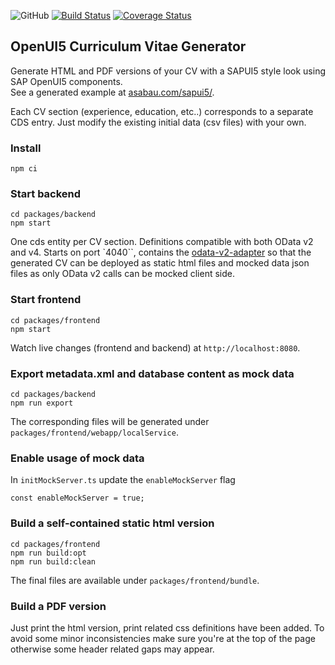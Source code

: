 ![GitHub](https://img.shields.io/github/license/a1sabau/openui5-cv-generator%20)
[![Build Status](https://github.com/a1sabau/openui5-cv-generator/workflows/Tests/badge.svg)](https://github.com/a1sabau/openui5-cv-generator/actions?query=workflow%3Tests)
[![Coverage Status](https://coveralls.io/repos/github/a1sabau/openui5-cv-generator/badge.svg?branch=main)](https://coveralls.io/github/a1sabau/openui5-cv-generator?branch=main)

## OpenUI5 Curriculum Vitae Generator

Generate HTML and PDF versions of your CV with a SAPUI5 style look using SAP OpenUI5 components. \
See a generated example at [asabau.com/sapui5/](https://asabau.com/sapui5/).

Each CV section (experience, education, etc..) corresponds to a separate CDS entry. Just modify the existing initial data (csv files) with your own.

### Install

```
npm ci
```

### Start backend

```
cd packages/backend
npm start
```

One cds entity per CV section. Definitions compatible with both OData v2 and v4.
Starts on port `4040``, contains the [odata-v2-adapter](https://github.com/cap-js-community/odata-v2-adapter) so that the generated CV can be deployed as static html files and mocked data json files as only OData v2 calls can be mocked client side.

### Start frontend

```
cd packages/frontend
npm start
```

Watch live changes (frontend and backend) at `http://localhost:8080`.

### Export metadata.xml and database content as mock data

```
cd packages/backend
npm run export
```

The corresponding files will be generated under `packages/frontend/webapp/localService`.

### Enable usage of mock data

In `initMockServer.ts` update the `enableMockServer` flag

```
const enableMockServer = true;
```

### Build a self-contained static html version

```
cd packages/frontend
npm run build:opt
npm run build:clean
```

The final files are available under `packages/frontend/bundle`.

### Build a PDF version

Just print the html version, print related css definitions have been added.
To avoid some minor inconsistencies make sure you're at the top of the page otherwise some header related gaps may appear.
